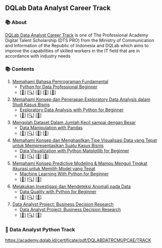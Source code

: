 ## DQLab Data Analyst Career Track

### 📚 About
[DQLab Data Analyst Career Track](https://academy.dqlab.id/main/track/67) is one of The Professional Academy Digital Talent Scholarship (DTS PRO) from the Ministry of Communication and Information of the Republic of Indonesia and DQLab which aims to improve the capabilities of skilled workers in the IT field that are in accordance with industry needs

### 📚 Contents

1. [Memahami Bahasa Pemrograman Fundamental](#memahami-bahasa-pemrograman-fundamental)
    - [Python for Data Professional Beginner](#python-for-data-professional-beginner)
    - [[📂](https://github.com/RaharditoDio/Data-Analyst-Track/blob/main/Python%20for%20Data%20Professional%20Beginner.ipynb)] [[🔍](https://academy.dqlab.id/main/package/practice/157/0?pf=0)] [[📃](https://academy.dqlab.id/certificate/pdf/DQLABINTP1DJWJNI/NONTRACK)] [[📃](https://academy.dqlab.id/certificate/pdf/DQLABINTP1LUWVRP/NONTRACK)] [[📃](https://academy.dqlab.id/certificate/pdf/DQLABINTP1ACHVDSEPHK/NONTRACK)]
2. [Memahami Konsep dan Penerapan Exploratory Data Analysis dalam Studi Kasus Bisnis](#memahami-konsep-dan-penerapan-exploratory-data-analysis-dalam-studi-kasus-bisnis)
    - [Exploratory Data Analysis with Python for Beginner](#exploratory-data-analysis-with-python-for-beginner)
    - [[📂](https://github.com/RaharditoDio/Data-Analyst-Track/blob/main/Exploratory%20Data%20Analysis%20with%20Python%20for%20Beginner.ipynb)] [[🔍](https://academy.dqlab.id/main/package/practice/163/0?pf=0)] [[📃](https://academy.dqlab.id/certificate/pdf/DQLABINTP1TUAQMN/NONTRACK)]
3. [Mengolah Dataset Dalam Jumlah Kecil sampai dengan Besar](#mengolah-dataset-dalam-jumlah-kecil-sampai-dengan-besar)
    - [Data Manipulation with Pandas](#data-manipulation-with-pandas)
    - [[📂](https://github.com/RaharditoDio/Data-Analyst-Track/blob/main/Data%20Manipulation%20with%20Pandas%20.ipynb)] [[🔍](https://academy.dqlab.id/main/package/practice/178/0?pf=0)] [[📃](https://academy.dqlab.id/certificate/pdf/DQLABINTP1DEVRLB/NONTRACK)] [[📃](https://academy.dqlab.id/certificate/pdf/DQLABINTP1KUGKUG/NONTRACK)]
4. [Memahami Konsep dan Menghasilkan Tipe Visualisasi Data yang Tepat untuk Mempresentasikan Suatu Kasus Bisnis](#memahami-konsep-dan-menghasilkan-tipe-visualisasi-data-yang-tepat-untuk-mempresentasikan-suatu-kasus-bisnis)
    - [Data Visualization with Python Matplotlib for Beginner](#data-visualization-with-python-matplotlib-for-beginner)
    - [[📂](https://github.com/RaharditoDio/Data-Analyst-Track/blob/main/Data%20Visualization%20with%20Python%20Matplotlib%20for%20Beginner%20.ipynb)] [[🔍](https://academy.dqlab.id/main/package/practice/164/0?pf=0)] [[📃](https://academy.dqlab.id/certificate/pdf/DQLABDTWP1NVRVUM/NONTRACK)] [[📃](https://academy.dqlab.id/certificate/pdf/DQLABINTP1ELALMT/NONTRACK)]
5. [Memahami Konsep Predictive Modeling & Mampu Menguji Tingkat Akurasi untuk Memilih Model yang Tepat](#memahami-konsep-predictive-modeling--mampu-menguji-tingkat-akurasi-untuk-memilih-model-yang-tepat)
    - [Machine Learning With Python for Beginner](#machine-learning-with-python-for-beginner)
    - [[📂](https://github.com/RaharditoDio/Data-Analyst-Track/blob/main/Machine%20Learning%20With%20Python%20for%20Beginner.ipynb)] [[🔍](https://academy.dqlab.id/main/package/practice/169/0?pf=0)] [[📃](https://academy.dqlab.id/certificate/pdf/DQLABDVIZ2JKSPEM/NONTRACK)]
6. [Melakukan Investigasi dan Mendeteksi Anomali pada Data](#melakukan-investigasi-dan-mendeteksi-anomali-pada-data)
    - [Data Quality with Python for Beginner](#data-quality-with-python-for-beginner)
    - [[📂](https://github.com/RaharditoDio/Data-Analyst-Track/blob/main/Data%20Quality%20with%20Python%20for%20Beginner.ipynb)] [[🔍](https://academy.dqlab.id/main/package/practice/166/0?pf=0)] [[📃](https://academy.dqlab.id/certificate/pdf/DQLABDVIZ2MIPQUW/NONTRACK)]
7. [Data Analyst Project: Business Decision Research](#data-analyst-project-business-decision-research)
    - [Data Analyst Project: Business Decision Research](#data-analyst-project-business-decision-research)
    - [[📂](https://github.com/RaharditoDio/Data-Analyst-Track/blob/main/Business%20Decision%20Research.ipynb)] [[🔍](https://academy.dqlab.id/main/package/practice/284/0?pf=0)] [[📃](https://academy.dqlab.id/certificate/pdf/DQLABDVIZ2FFLJRN/NONTRACK)]

### 📃 Data Analyst Python Track
https://academy.dqlab.id/certificate/pdf/DQLABDATRCMUPCAE/TRACK
